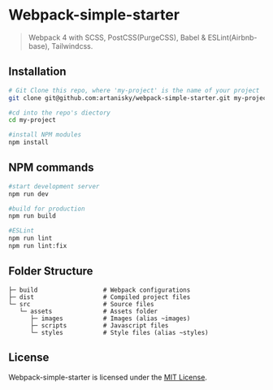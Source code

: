 # Webpack-simple-starter

> Webpack 4 with SCSS, PostCSS(PurgeCSS), Babel & ESLint(Airbnb-base), Tailwindcss.

## Installation
```bash
# Git Clone this repo, where 'my-project' is the name of your project
git clone git@github.com:artanisky/webpack-simple-starter.git my-project

#cd into the repo's diectory
cd my-project

#install NPM modules
npm install
```
## NPM commands
```bash
#start development server
npm run dev

#build for production
npm run build

#ESLint
npm run lint
npm run lint:fix
```

## Folder Structure
```.
├─ build                  # Webpack configurations
├─ dist                   # Compiled project files
└─ src                    # Source files
   └─ assets              # Assets folder
      ├─ images           # Images (alias ~images)
      ├─ scripts          # Javascript files
      └─ styles           # Style files (alias ~styles)
```
## License
Webpack-simple-starter is licensed under the [MIT License](http://www.opensource.org/licenses/mit-license.php).

